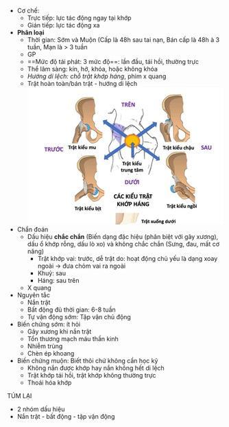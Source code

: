 - Cơ chế:
	- Trực tiếp: lực tác động ngay tại khớp
	- Gián tiếp: lực tác động xa
- **Phân loại**
	- Thời gian: Sớm và Muộn (Cấp là 48h sau tai nạn, Bán cấp là 48h à 3 tuần, Mạn là > 3 tuần
	- GP
	- ==Mức độ tái phát: 3 mức độ==: lần đầu, tái hồi, thường trực
	- Thể lâm sàng: kín, hở, khóa, hoặc không khóa
	- _Hướng di lệch: chỗ trật khớp háng_, phim x quang
	- Trật hoàn toàn/bán trật - hướng di lệch
![Buổi 4 - CXK - Hệ sinh sản-1687393716032.jpeg](../../../200%20Files/image/image/Bu%E1%BB%95i%204%20-%20CXK%20-%20H%E1%BB%87%20sinh%20s%E1%BA%A3n-1687393716032.jpeg)
- Chẩn đoán
	- Dấu hiệu **chắc chắn** (Biến dạng đặc hiệu (phân biệt với gãy xương), dấu ổ khớp rỗng, dấu lò xo) và không chắc chắn (Sưng, đau, mất cơ năng)
		- Trật khớp vai: trước, dễ trật do: hoạt động chủ yếu là dạng xoay ngoài -> đưa chỏm vai ra ngoài
		- Khuỷ: sau
		- Háng: sau trên
	- X quang
- Nguyên tắc
	- Nắn trật
	- Bất động đủ thời gian: 6-8 tuần
	- Tự vận động sớm: Tập vận chủ động
- Biến chứng sớm: ít hỏi
	- Gãy xương khi nắn trật
	- Tổn thương mạch máu thần kinh
	- Nhiễm trùng
	- Chèn ép khoang
- Biến chứng muộn: Biết thôi chứ không cần học kỹ
	- Không nắn được khớp hay nắn không hết di lệch
	- Trật khớp tái hồi, trật khớp không thường trực
	- Thoái hóa khớp

TÚM LẠI
- 2 nhóm dấu hiệu
- Nắn trật - bất động - tập vận động